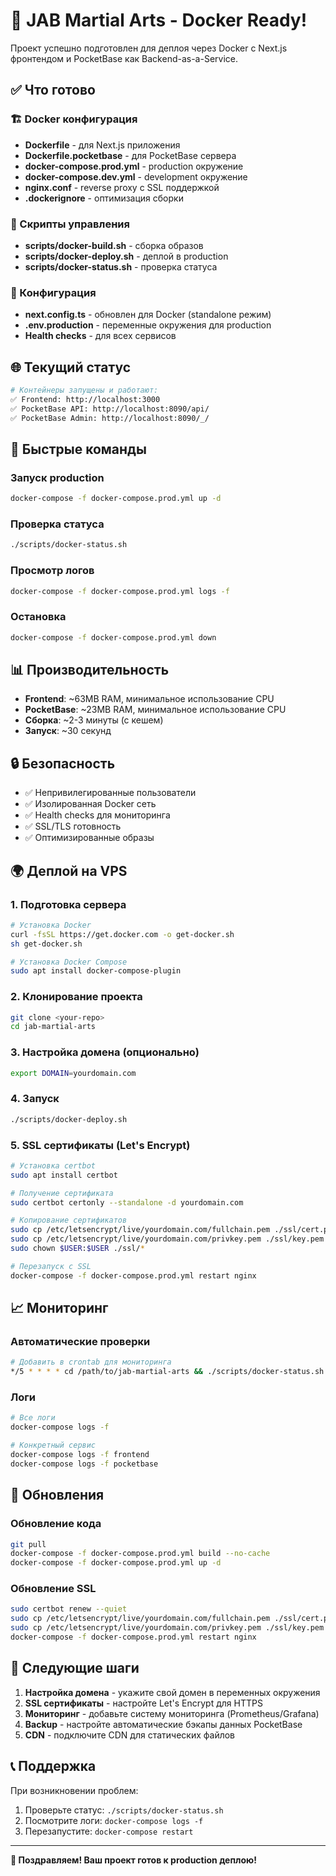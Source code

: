# 🐳 JAB Martial Arts - Docker Ready!

Проект успешно подготовлен для деплоя через Docker с Next.js фронтендом и PocketBase как Backend-as-a-Service.

## ✅ Что готово

### 🏗️ Docker конфигурация
- **Dockerfile** - для Next.js приложения
- **Dockerfile.pocketbase** - для PocketBase сервера
- **docker-compose.prod.yml** - production окружение
- **docker-compose.dev.yml** - development окружение
- **nginx.conf** - reverse proxy с SSL поддержкой
- **.dockerignore** - оптимизация сборки

### 🚀 Скрипты управления
- **scripts/docker-build.sh** - сборка образов
- **scripts/docker-deploy.sh** - деплой в production
- **scripts/docker-status.sh** - проверка статуса

### 🔧 Конфигурация
- **next.config.ts** - обновлен для Docker (standalone режим)
- **.env.production** - переменные окружения для production
- **Health checks** - для всех сервисов

## 🌐 Текущий статус

```bash
# Контейнеры запущены и работают:
✅ Frontend: http://localhost:3000
✅ PocketBase API: http://localhost:8090/api/
✅ PocketBase Admin: http://localhost:8090/_/
```

## 🚀 Быстрые команды

### Запуск production
```bash
docker-compose -f docker-compose.prod.yml up -d
```

### Проверка статуса
```bash
./scripts/docker-status.sh
```

### Просмотр логов
```bash
docker-compose -f docker-compose.prod.yml logs -f
```

### Остановка
```bash
docker-compose -f docker-compose.prod.yml down
```

## 📊 Производительность

- **Frontend**: ~63MB RAM, минимальное использование CPU
- **PocketBase**: ~23MB RAM, минимальное использование CPU
- **Сборка**: ~2-3 минуты (с кешем)
- **Запуск**: ~30 секунд

## 🔒 Безопасность

- ✅ Непривилегированные пользователи
- ✅ Изолированная Docker сеть
- ✅ Health checks для мониторинга
- ✅ SSL/TLS готовность
- ✅ Оптимизированные образы

## 🌍 Деплой на VPS

### 1. Подготовка сервера
```bash
# Установка Docker
curl -fsSL https://get.docker.com -o get-docker.sh
sh get-docker.sh

# Установка Docker Compose
sudo apt install docker-compose-plugin
```

### 2. Клонирование проекта
```bash
git clone <your-repo>
cd jab-martial-arts
```

### 3. Настройка домена (опционально)
```bash
export DOMAIN=yourdomain.com
```

### 4. Запуск
```bash
./scripts/docker-deploy.sh
```

### 5. SSL сертификаты (Let's Encrypt)
```bash
# Установка certbot
sudo apt install certbot

# Получение сертификата
sudo certbot certonly --standalone -d yourdomain.com

# Копирование сертификатов
sudo cp /etc/letsencrypt/live/yourdomain.com/fullchain.pem ./ssl/cert.pem
sudo cp /etc/letsencrypt/live/yourdomain.com/privkey.pem ./ssl/key.pem
sudo chown $USER:$USER ./ssl/*

# Перезапуск с SSL
docker-compose -f docker-compose.prod.yml restart nginx
```

## 📈 Мониторинг

### Автоматические проверки
```bash
# Добавить в crontab для мониторинга
*/5 * * * * cd /path/to/jab-martial-arts && ./scripts/docker-status.sh
```

### Логи
```bash
# Все логи
docker-compose logs -f

# Конкретный сервис
docker-compose logs -f frontend
docker-compose logs -f pocketbase
```

## 🔄 Обновления

### Обновление кода
```bash
git pull
docker-compose -f docker-compose.prod.yml build --no-cache
docker-compose -f docker-compose.prod.yml up -d
```

### Обновление SSL
```bash
sudo certbot renew --quiet
sudo cp /etc/letsencrypt/live/yourdomain.com/fullchain.pem ./ssl/cert.pem
sudo cp /etc/letsencrypt/live/yourdomain.com/privkey.pem ./ssl/key.pem
docker-compose -f docker-compose.prod.yml restart nginx
```

## 🎯 Следующие шаги

1. **Настройка домена** - укажите свой домен в переменных окружения
2. **SSL сертификаты** - настройте Let's Encrypt для HTTPS
3. **Мониторинг** - добавьте систему мониторинга (Prometheus/Grafana)
4. **Backup** - настройте автоматические бэкапы данных PocketBase
5. **CDN** - подключите CDN для статических файлов

## 📞 Поддержка

При возникновении проблем:
1. Проверьте статус: `./scripts/docker-status.sh`
2. Посмотрите логи: `docker-compose logs -f`
3. Перезапустите: `docker-compose restart`

---

**🎉 Поздравляем! Ваш проект готов к production деплою!**
